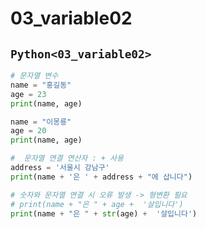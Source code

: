 # 03_variable02

## `Python<03_variable02>`
```py
# 문자열 변수 
name = "홍길동"
age = 23
print(name, age)

name = "이몽룡"
age = 20
print(name, age)

#  문자열 연결 연산자 : + 사용
address = '서울시 강남구'
print(name + '은 ' + address + "에 삽니다")

# 숫자와 문자열 연결 시 오류 발생 -> 형변환 필요
# print(name + "은 " + age +  '살입니다')
print(name + "은 " + str(age) +  '살입니다')
```


